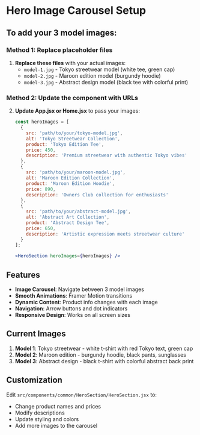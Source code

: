 # Hero Image Carousel Setup

## To add your 3 model images:

### Method 1: Replace placeholder files
1. **Replace these files** with your actual images:
   - `model-1.jpg` - Tokyo streetwear model (white tee, green cap)
   - `model-2.jpg` - Maroon edition model (burgundy hoodie)
   - `model-3.jpg` - Abstract design model (black tee with colorful print)

### Method 2: Update the component with URLs
2. **Update App.jsx or Home.jsx** to pass your images:
   ```jsx
   const heroImages = [
     {
       src: 'path/to/your/tokyo-model.jpg',
       alt: 'Tokyo Streetwear Collection',
       product: 'Tokyo Edition Tee',
       price: 450,
       description: 'Premium streetwear with authentic Tokyo vibes'
     },
     {
       src: 'path/to/your/maroon-model.jpg',
       alt: 'Maroon Edition Collection', 
       product: 'Maroon Edition Hoodie',
       price: 890,
       description: 'Owners Club collection for enthusiasts'
     },
     {
       src: 'path/to/your/abstract-model.jpg',
       alt: 'Abstract Art Collection',
       product: 'Abstract Design Tee', 
       price: 650,
       description: 'Artistic expression meets streetwear culture'
     }
   ];

   <HeroSection heroImages={heroImages} />
   ```

## Features
- **Image Carousel**: Navigate between 3 model images
- **Smooth Animations**: Framer Motion transitions
- **Dynamic Content**: Product info changes with each image
- **Navigation**: Arrow buttons and dot indicators
- **Responsive Design**: Works on all screen sizes

## Current Images
1. **Model 1**: Tokyo streetwear - white t-shirt with red Tokyo text, green cap
2. **Model 2**: Maroon edition - burgundy hoodie, black pants, sunglasses  
3. **Model 3**: Abstract design - black t-shirt with colorful abstract back print

## Customization
Edit `src/components/common/HeroSection/HeroSection.jsx` to:
- Change product names and prices
- Modify descriptions
- Update styling and colors
- Add more images to the carousel